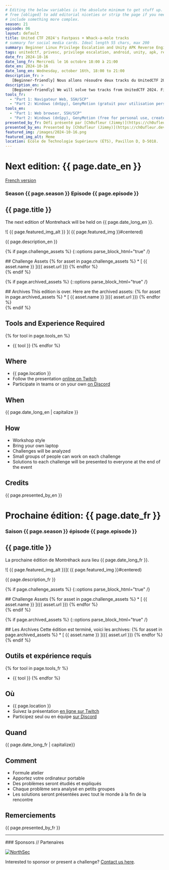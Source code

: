 ```yaml
---
# Editing the below variables is the absolute minimum to get stuff up. Feel
# free [obliged] to add editorial niceties or strip the page if you need to
# include something more complex.
season: 21
episode: 06
layout: default
title: United CTF 2024's Fastpass + Whack-a-mole tracks
# summary for social media cards. Ideal length 55 chars, max 200
summary: Beginner Linux Privilege Escalation and Unity APK Reverse Engineering
tags: unitedctf, privesc, privilege escalation, android, unity, apk, reverse engineering, reverse, linux
date_fr: 2024-10-16
date_long_fr: Mercredi le 16 octobre 18:00 à 21:00
date_en: 2024-10-16
date_long_en: Wednesday, october 16th, 18:00 to 21:00
description_fr: >
   [Beginner-friendly] Nous allons résoudre deux tracks du UnitedCTF 2024. Tout d'abord, FastPass, une escalade de privilèges à partir d'une vulnérabilité web, très orientée vers les débutants. Ensuite, dans la deuxième partie, la track Wack-a-mole, un défi de difficulté moyenne visant à trouver le code d'un jeu dans un APK afin de contourner les restrictions du jeu. Si le temps le permet, des solutions alternatives seront présentées.
description_en: >
   [Beginner-friendly] We will solve two tracks from UnitedCTF 2024. First, FastPass, a Privilege Escalation from a web vulnerability, very much aimed at beginners. Then, the Wack-a-mole track in the second part, a medium-difficulty challenge aimed at finding the code for a game in an APK in order to bypass the game's restrictions. Time permitting, alternative solutions will be presented.
tools_fr:
  - "Part 1: Navigateur Web, SSH/SCP"
  - "Part 2: Windows (dnSpy), GenyMotion (gratuit pour utilisation personnelle, compte requis) OU un téléphone/émulateur Android ARM, VM Linux plus pratique pour les autres outils"
tools_en:
  - "Part 1: Web browser, SSH/SCP"
  - "Part 2: Windows (dnSpy), GenyMotion (free for personal use, create an account) OR an Android ARM phone/emulator, VM Linux more practical for some of the other tools"
presented_by_fr: Défi présenté par [Ch0ufleur (Jimmy)](https://ch0ufleur.dev)
presented_by_en: Presented by [Ch0ufleur (Jimmy)](https://ch0ufleur.dev)
featured_img: /images/2024-10-16.png
featured_img_alt: Meme
location: École de Technologie Supérieure (ÉTS), Pavillon D, D-5018.
---
```


# Next edition: {{ page.date_en }}
[French version](#french)

### Season {{ page.season }} Episode {{ page.episode }}

## {{ page.title }}

The next edition of Montrehack will be held on {{ page.date_long_en }}.

![ {{ page.featured_img_alt }} ]( {{ page.featured_img }}#centered)

{{ page.description_en }}

{% if page.challenge_assets %}
{::options parse_block_html="true" /}
<div class="assets">
## Challenge Assets
{% for asset in page.challenge_assets %}
* [ {{ asset.name }} ]({{ asset.url }})
{% endfor %}
</div>
{% endif %}

{% if page.archived_assets %}
{::options parse_block_html="true" /}
<div class="archives">
## Archives
This edition is over. Here are the archived assets:
{% for asset in page.archived_assets %}
* [ {{ asset.name }} ]({{ asset.url }})
{% endfor %}
</div>
{% endif %}

## Tools and Experience Required

{% for tool in page.tools_en %}
* {{ tool }}
{% endfor %}

## Where


* {{ page.location }}
* Follow the presentation [online on Twitch](https://twitch.tv/montrehack/)
* Participate in teams or on your own [on Discord](https://discord.gg/4qfFwPX)

## When

{{ page.date_long_en | capitalize }}

## How

* Workshop style
* Bring your own laptop
* Challenges will be analyzed
* Small groups of people can work on each challenge
* Solutions to each challenge will be presented to everyone at the end of the event

## Credits

{{ page.presented_by_en }}

<a id="french"></a>

# Prochaine édition: {{ page.date_fr }}

### Saison {{ page.season }} épisode {{ page.episode }}

## {{ page.title }}

La prochaine édition de Montréhack aura lieu {{ page.date_long_fr }}.

![ {{ page.featured_img_alt }}]( {{ page.featured_img }}#centered)

{{ page.description_fr }}

{% if page.challenge_assets %}
{::options parse_block_html="true" /}
<div class="assets">
## Challenge Assets
{% for asset in page.challenge_assets %}
* [ {{ asset.name }} ]({{ asset.url }})
{% endfor %}
</div>
{% endif %}

{% if page.archived_assets %}
{::options parse_block_html="true" /}
<div class="archives">
## Les Archives
Cette édition est terminé, voici les archives:
{% for asset in page.archived_assets %}
* [ {{ asset.name }} ]({{ asset.url }})
{% endfor %}
</div>
{% endif %}

## Outils et expérience requis

{% for tool in page.tools_fr %}
* {{ tool }}
{% endfor %}

## Où

* {{ page.location }}
* Suivez la présentation [en ligne sur Twitch](https://twitch.tv/montrehack/)
* Participez seul ou en équipe [sur Discord](https://discord.gg/4qfFwPX)

## Quand

{{ page.date_long_fr | capitalize}}

## Comment

* Formule atelier
* Apportez votre ordinateur portable
* Des problèmes seront étudiés et expliqués
* Chaque problème sera analysé en petits groupes
* Les solutions seront présentées avec tout le monde à la fin de la rencontre

## Remerciements

{{ page.presented_by_fr }}

<hr/>
### Sponsors // Partenaires

[![NorthSec](/images/nsec_logo.png)](https://nsec.io/)

Interested to sponsor or present a challenge? [Contact us here](https://docs.google.com/forms/d/e/1FAIpQLSecc0vfe3pIwMJjIBCYW4G43ZwtagwVESu_qHKnglnBc3R3ww/viewform?usp=sf_link).